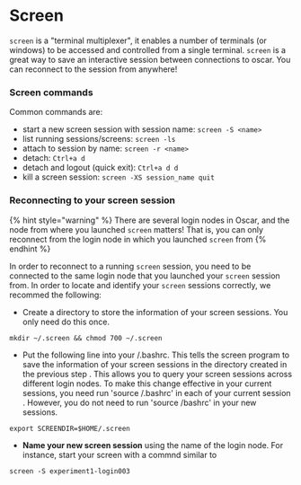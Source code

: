# Screen

`screen` is a "terminal multiplexer", it enables a number of terminals \(or windows\) to be accessed and controlled from a single terminal. `screen` is a great way to save an interactive session between connections to oscar. You can reconnect to the session from anywhere!

### Screen commands

Common commands are:

* start a new screen session with session name: `screen -S <name>`
* list running sessions/screens: `screen -ls`
* attach to session by name: `screen -r <name>`  
* detach: `Ctrl+a d`
* detach and logout \(quick exit\): `Ctrl+a d d`  
* kill a screen session: `screen -XS session_name quit`

### Reconnecting to your screen session

{% hint style="warning" %}
There are several login nodes in Oscar, and the node from where you launched `screen` matters! That is, you can only reconnect from the login node in which you launched `screen` from
{% endhint %}

In order to reconnect to a running `screen` session, you need to be connected to the same login node that you launched your `screen` session from. In order to locate and identify your `screen` sessions correctly, we recommed the following:

* Create a directory to store the information of your screen sessions.  You only need do this once.

```text
mkdir ~/.screen && chmod 700 ~/.screen
```

*  Put the following line into your /.bashrc.  This tells the screen program to save the information of your screen sessions  in  the directory created in the previous step . This allows you to query your screen sessions across different login nodes. To make this change effective in your current sessions, you need run 'source /.bashrc' in each of your current session . However, you do not need to run 'source /bashrc' in your new sessions. 

```text
export SCREENDIR=$HOME/.screen
```

* **Name your new screen session** using the name of the login node. For instance, start your screen with a commnd similar to

```text
screen -S experiment1-login003
```




